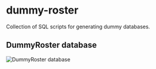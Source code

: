 # dummy-roster
Collection of SQL scripts for generating dummy databases.

## DummyRoster database

![DummyRoster database]()
